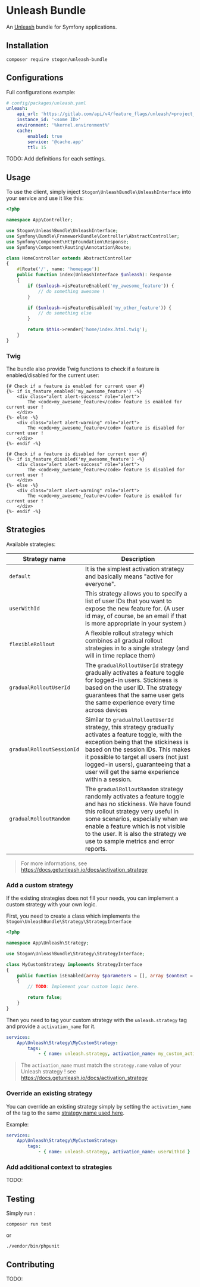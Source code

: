 # Unleash Bundle

An [Unleash](https://docs.getunleash.io/) bundle for Symfony applications.

## Installation

```
composer require stogon/unleash-bundle
```

## Configurations

Full configurations example:

```yaml
# config/packages/unleash.yaml
unleash:
    api_url: 'https://gitlab.com/api/v4/feature_flags/unleash/<project_id>'
    instance_id: '<some ID>'
    environment: '%kernel.environment%'
    cache:
        enabled: true
        service: '@cache.app'
        ttl: 15
```

TODO: Add definitions for each settings.

## Usage

To use the client, simply inject `Stogon\UnleashBundle\UnleashInterface` into your service and use it like this:

```php
<?php

namespace App\Controller;

use Stogon\UnleashBundle\UnleashInterface;
use Symfony\Bundle\FrameworkBundle\Controller\AbstractController;
use Symfony\Component\HttpFoundation\Response;
use Symfony\Component\Routing\Annotation\Route;

class HomeController extends AbstractController
{
    #[Route('/', name: 'homepage')]
    public function index(UnleashInterface $unleash): Response
    {
		if ($unleash->isFeatureEnabled('my_awesome_feature')) {
			// do something awesome !
		}

		if ($unleash->isFeatureDisabled('my_other_feature')) {
			// do something else
		}

        return $this->render('home/index.html.twig');
    }
}
```

### Twig

The bundle also provide Twig functions to check if a feature is enabled/disabled for the current user:

```twig
{# Check if a feature is enabled for current user #}
{%- if is_feature_enabled('my_awesome_feature') -%}
	<div class="alert alert-success" role="alert">
		The <code>my_awesome_feature</code> feature is enabled for current user !
	</div>
{%- else -%}
	<div class="alert alert-warning" role="alert">
		The <code>my_awesome_feature</code> feature is disabled for current user !
	</div>
{%- endif -%}

{# Check if a feature is disabled for current user #}
{%- if is_feature_disabled('my_awesome_feature') -%}
	<div class="alert alert-success" role="alert">
		The <code>my_awesome_feature</code> feature is disabled for current user !
	</div>
{%- else -%}
	<div class="alert alert-warning" role="alert">
		The <code>my_awesome_feature</code> feature is enabled for current user !
	</div>
{%- endif -%}
```

## Strategies

Available strategies:

| Strategy name | Description |
|---|----|
| `default` | It is the simplest activation strategy and basically means "active for everyone". |
| `userWithId` | This strategy allows you to specify a list of user IDs that you want to expose the new feature for. (A user id may, of course, be an email if that is more appropriate in your system.) |
| `flexibleRollout` | A flexible rollout strategy which combines all gradual rollout strategies in to a single strategy (and will in time replace them) |
| `gradualRolloutUserId` | The `gradualRolloutUserId` strategy gradually activates a feature toggle for logged-in users. Stickiness is based on the user ID. The strategy guarantees that the same user gets the same experience every time across devices |
| `gradualRolloutSessionId` | Similar to `gradualRolloutUserId` strategy, this strategy gradually activates a feature toggle, with the exception being that the stickiness is based on the session IDs. This makes it possible to target all users (not just logged-in users), guaranteeing that a user will get the same experience within a session. |
| `gradualRolloutRandom` | The `gradualRolloutRandom` strategy randomly activates a feature toggle and has no stickiness. We have found this rollout strategy very useful in some scenarios, especially when we enable a feature which is not visible to the user. It is also the strategy we use to sample metrics and error reports. |

> For more informations, see https://docs.getunleash.io/docs/activation_strategy

### Add a custom strategy

If the existing strategies does not fill your needs, you can implement a custom strategy with your own logic.

First, you need to create a class which implements the `Stogon\UnleashBundle\Strategy\StrategyInterface`
```php
<?php

namespace App\Unleash\Strategy;

use Stogon\UnleashBundle\Strategy\StrategyInterface;

class MyCustomStrategy implements StrategyInterface
{
	public function isEnabled(array $parameters = [], array $context = [], ...$args): bool
	{
		// TODO: Implement your custom logic here.

		return false;
	}
}
```

Then you need to tag your custom strategy with the `unleash.strategy` tag and provide a `activation_name` for it.
```yaml
services:
	App\Unleash\Strategy\MyCustomStrategy:
		tags:
			- { name: unleash.strategy, activation_name: my_custom_activation_strategy }
```

> The `activation_name` must match the `strategy.name` value of your Unleash strategy !
see https://docs.getunleash.io/docs/activation_strategy

### Override an existing strategy

You can override an existing strategy simply by setting the `activation_name` of the tag
to the same [strategy name used here](#strategies).

Example:
```yaml
services:
	App\Unleash\Strategy\MyCustomStrategy:
		tags:
			- { name: unleash.strategy, activation_name: userWithId }
```

### Add additional context to strategies

TODO:

## Testing

Simply run :

```
composer run test
```

or

```
./vendor/bin/phpunit
```

## Contributing

TODO:
